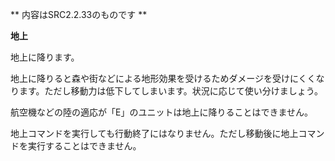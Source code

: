 ** 内容はSRC2.2.33のものです **

**地上**

地上に降ります。

地上に降りると森や街などによる地形効果を受けるためダメージを受けにくくなります。ただし移動力は低下してしまいます。状況に応じて使い分けましょう。

航空機などの陸の適応が「E」のユニットは地上に降りることはできません。

地上コマンドを実行しても行動終了にはなりません。ただし移動後に地上コマンドを実行することはできません。
